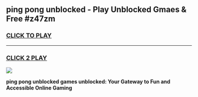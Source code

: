 
## ping pong unblocked - Play Unblocked Gmaes & Free #z47zm
<h3>
<a href="https://news.freeplayer.one?title=ping_pong_unblocked&ref=24F">CLICK TO PLAY</a></h3>
<hr>

<h3>
<a href="https://news.freeplayer.one?title=ping_pong_unblocked&ref=24F">CLICK 2 PLAY</a>
  
</h3>

<a href="https://news.freeplayer.one?title=ping_pong_unblocked&ref=24F/"><img src="https://clearcache.store/games.png"></a>


**ping pong unblocked games unblocked: Your Gateway to Fun and Accessible Online Gaming**
